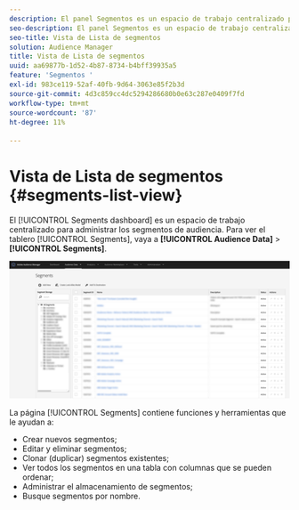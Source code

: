 ```yaml
---
description: El panel Segmentos es un espacio de trabajo centralizado para la administración de destinos.
seo-description: El panel Segmentos es un espacio de trabajo centralizado para la administración de destinos.
seo-title: Vista de Lista de segmentos
solution: Audience Manager
title: Vista de Lista de segmentos
uuid: aa69877b-1d52-4b87-8734-b4bff39935a5
feature: 'Segmentos '
exl-id: 983ce119-52af-40fb-9d64-3063e85f2b3d
source-git-commit: 4d3c859cc4dc5294286680b0e63c287e0409f7fd
workflow-type: tm+mt
source-wordcount: '87'
ht-degree: 11%

---
```


# Vista de Lista de segmentos {#segments-list-view}

El [!UICONTROL Segments dashboard] es un espacio de trabajo centralizado para administrar los segmentos de audiencia. Para ver el tablero [!UICONTROL Segments], vaya a **[!UICONTROL Audience Data]** > **[!UICONTROL Segments]**.

![tablero de segmentos](assets/segments-dashboard.png)

La página [!UICONTROL Segments] contiene funciones y herramientas que le ayudan a:

* Crear nuevos segmentos;
* Editar y eliminar segmentos;
* Clonar (duplicar) segmentos existentes;
* Ver todos los segmentos en una tabla con columnas que se pueden ordenar;
* Administrar el almacenamiento de segmentos;
* Busque segmentos por nombre.
